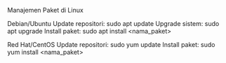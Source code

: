 Manajemen Paket di Linux

Debian/Ubuntu
Update repositori: sudo apt update
Upgrade sistem: sudo apt upgrade
Install paket: sudo apt install <nama_paket>

Red Hat/CentOS
Update repositori: sudo yum update
Install paket: sudo yum install <nama_paket>